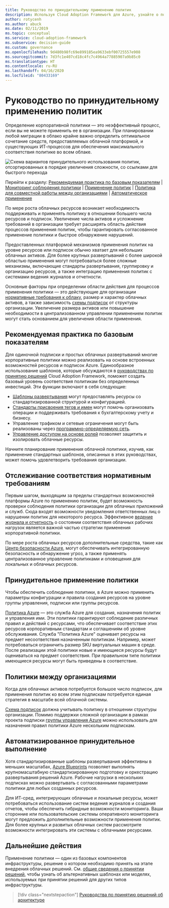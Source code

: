 ```yaml
---
title: Руководство по принудительному применению политик
description: Используя Cloud Adoption Framework для Azure, узнайте о подписках с принудительным применением политик в качестве основного приоритета при миграции в Azure.
author: rotycenh
ms.author: abuck
ms.date: 02/11/2019
ms.topic: conceptual
ms.service: cloud-adoption-framework
ms.subservice: decision-guide
ms.custom: governance
ms.openlocfilehash: 9d480b98fc69e899185ea9633ebf00725557e908
ms.sourcegitcommit: 7d3fc1e407cd18c4fc7c4964a77885907a9b85c0
ms.translationtype: HT
ms.contentlocale: ru-RU
ms.lasthandoff: 04/16/2020
ms.locfileid: "80433169"
---
```

# <a name="policy-enforcement-decision-guide"></a>Руководство по принудительному применению политик

Определение корпоративной политики — это неэффективный процесс, если вы не можете применить ее в организации. При планировании любой миграции в облако крайне важно определить оптимальное сочетание средств, предоставляемых облачной платформой, и существующих ИТ-процессов для обеспечения максимального соответствия политике во всем облаке.

![Схема вариантов принудительного использования политик, отсортированных в порядке увеличения сложности, со ссылками для быстрого перехода](../../_images/decision-guides/decision-guide-policy-enforcement.png)

Перейти к разделу: [Рекомендуемая практика по базовым показателям](#baseline-best-practices) | [Мониторинг соблюдения политики](#policy-compliance-monitoring) | [Применение политик](#policy-enforcement) | [Политика для совместной работы между организациями](#cross-organization-policy) | [Автоматическое применение](#automated-enforcement)

По мере роста облачных ресурсов возникает необходимость поддерживать и применять политику в отношении большего числа ресурсов и подписок. Увеличение числа активов и усложнение требований в организации требует расширять область действия процессов применения политик, чтобы гарантировать согласованное применение политики и быстрое обнаружение нарушений.

Предоставленных платформой механизмов применения политик на уровне ресурсов или подписок обычно хватает для небольших облачных активов. Для более крупных развертываний с более широкой областью применения могут потребоваться более сложные механизмы, включающие стандарты развертывания, группировку и организацию ресурсов, а также интеграцию применения политик с системами ведения журналов и отчетности.

Основные факторы при определении области действия для процессов применения политики — это действующие для организации [нормативные требования к облаку](../../govern/index.md), размер и характер облачных активов, а также зависимость [схемы подписок](../subscriptions/index.md) от структуры организации. Увеличение размера активов или повышение необходимости в централизованном управлении применением политик могут стать основанием для увеличения области применения.

## <a name="baseline-best-practices"></a>Рекомендуемая практика по базовым показателям

Для одиночной подписки и простых облачных развертываний многие корпоративные политики можно реализовать на основе встроенных возможностей ресурсов и подписок Azure. Единообразное использование шаблонов, которые обсуждаются в [руководствах по принятию решений](../index.md) Cloud Adoption Framework, поможет создать базовый уровень соответствия политикам без определенных инвестиций. Эти функции включают в себя следующие:

- [Шаблоны развертывания](../resource-consistency/index.md) могут предоставлять ресурсы со стандартизированной структурой и конфигурацией.
- [Стандарты присвоения тегов и имен](../resource-tagging/index.md) могут помочь организовать операции и поддерживать требования к бухгалтерскому учету и бизнесу.
- Управление трафиком и сетевые ограничения могут быть реализованы через [программно-определяемую сеть](../software-defined-network/index.md).
- [Управление доступом на основе ролей](../identity/index.md) позволяет защитить и изолировать облачные ресурсы.

Начните планирование применения облачной политики, изучив, как применение стандартных шаблонов, описанных в этих руководствах, может помочь удовлетворить требования организации.

## <a name="policy-compliance-monitoring"></a>Отслеживание соответствия нормативным требованиям

Первым шагом, выходящим за пределы стандартных возможностей платформы Azure по применению политик, будет возможность проверки соблюдения политики организации для облачных приложений и служб. Сюда входят возможности уведомления ответственных лиц о нарушении политик для некоторого ресурса. Эффективное [ведение журнала и отчетность](../logging-and-reporting/index.md) о состоянии соответствия облачных рабочих нагрузок является важной частью стратегии применения корпоративной политики.

По мере роста облачных ресурсов дополнительные средства, такие как [Центр безопасности Azure](https://docs.microsoft.com/azure/security-center), могут обеспечивать интегрированную безопасность и обнаружение угроз, а также применять централизованное управление политиками и оповещения для локальных и облачных ресурсов.

## <a name="policy-enforcement"></a>Принудительное применение политики

Чтобы обеспечить соблюдение политики, в Azure можно применить параметры конфигурации и правила создания ресурсов на уровне группы управления, подписки или группы ресурсов.

[Политика Azure](https://docs.microsoft.com/azure/governance/policy/overview) — это служба Azure для создания, назначения политик и управления ими. Эти политики гарантируют соблюдение различных правил и действий с ресурсами, что обеспечивает соответствие этих ресурсов корпоративным стандартам и соглашениям об уровне обслуживания. Служба "Политика Azure" оценивает ресурсы на предмет несоответствия назначенным политикам. Например, может потребоваться ограничить размер SKU виртуальных машин в среде. После реализации этой политики новые и имеющиеся ресурсы будут оцениваться на предмет соответствия. При правильном типе политики имеющиеся ресурсы могут быть приведены в соответствие.

## <a name="cross-organization-policy"></a>Политики между организациями

Когда для облачных активов потребуется большое число подписок, для применения политик ко всем этим подпискам потребуется единая стратегия в масштабе всей облачной системы.

[Схема подписок](../subscriptions/index.md) должна учитывать политику в отношении структуры организации. Помимо поддержки сложной организации в рамках проекта подписки [группы управления Azure](../../ready/azure-best-practices/organize-subscriptions.md) можно использовать для назначения правил политики Azure нескольким подпискам.

## <a name="automated-enforcement"></a>Автоматизированное принудительное выполнение

Хотя стандартизированные шаблоны развертывания эффективны в меньших масштабах, [Azure Blueprints](https://docs.microsoft.com/azure/governance/blueprints/overview) позволяет выполнять крупномасштабную стандартизированную подготовку и оркестрацию развертывания решений Azure. Рабочие нагрузки в нескольких подписках можно развертывать с согласованными параметрами политики для любых созданных ресурсов.

Для ИТ-сред, интегрирующих облачные и локальные ресурсы, может потребоваться использование систем ведения журналов и создания отчетов, чтобы обеспечить гибридные возможности мониторинга. Ваши сторонние или пользовательские системы оперативного мониторинга могут предложить дополнительные возможности применения политик. Для более крупных и развитых облачных систем рассмотрите возможности интегрировать эти системы с облачными ресурсами.

## <a name="next-steps"></a>Дальнейшие действия

Применение политики — один из базовых компонентов инфраструктуры, решение о котором необходимо принять на этапе внедрения облачных решений. См. [общие сведения о принятии решений](../index.md), чтобы узнать об альтернативных шаблонах или моделях, используемых при принятии решений для других типов инфраструктуры.

> [!div class="nextstepaction"]
> [Руководства по принятию решений об архитектуре](../index.md)
